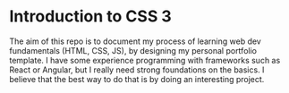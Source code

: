 # Introduction to CSS 3

The aim of this repo is to document my process of learning web dev fundamentals (HTML, CSS, JS), by designing my personal portfolio template. I have some experience programming with frameworks such as React or Angular, but I really need strong foundations on the basics. I believe that the best way to do that is by doing an interesting project.
